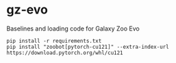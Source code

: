 # gz-evo
Baselines and loading code for Galaxy Zoo Evo

    pip install -r requirements.txt
    pip install "zoobot[pytorch-cu121]" --extra-index-url https://download.pytorch.org/whl/cu121
